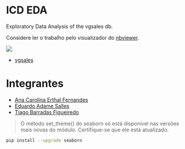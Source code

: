 # ICD EDA
Exploratory Data Analysis of the vgsales db.

Considere ler o trabalho pelo visualizador do [nbviewer](https://nbviewer.jupyter.org/github/adamesalles/icd-eda/blob/main/Trabalho%20Final.ipynb?flush_cache=True).

![](https://img.shields.io/github/contributors/adamesalles/icd-eda?style=for-the-badge)

 - [vgsales](https://www.kaggle.com/kedokedokedo/vgsales)

# Integrantes

 - [Ana Carolina Erthal Fernandes](https://github.com/anacarolerthal)
 - [Eduardo Adame Salles](https://github.com/adamesalles)
 - [Tiago Barradas Figueiredo](https://github.com/barrafas)
 

> O método set_theme() do seaborn só está disponível nas versões mais novas do módulo. Certifique-se que ele está atualizado.

```bash
pip install --upgrade seaborn
```
